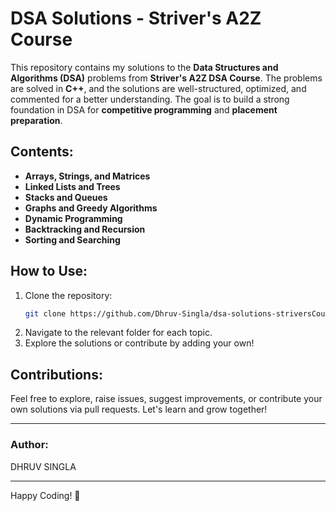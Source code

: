 # DSA Solutions - Striver's A2Z Course

This repository contains my solutions to the **Data Structures and Algorithms (DSA)** problems from **Striver's A2Z DSA Course**. The problems are solved in **C++**, and the solutions are well-structured, optimized, and commented for a better understanding. The goal is to build a strong foundation in DSA for **competitive programming** and **placement preparation**.

## Contents:
- **Arrays, Strings, and Matrices**
- **Linked Lists and Trees**
- **Stacks and Queues**
- **Graphs and Greedy Algorithms**
- **Dynamic Programming**
- **Backtracking and Recursion**
- **Sorting and Searching**

## How to Use:
1. Clone the repository:
    ```bash
    git clone https://github.com/Dhruv-Singla/dsa-solutions-striversCourse.git
    ```
2. Navigate to the relevant folder for each topic.
3. Explore the solutions or contribute by adding your own!

## Contributions:
Feel free to explore, raise issues, suggest improvements, or contribute your own solutions via pull requests. Let's learn and grow together!

---

### Author:
DHRUV SINGLA

---

Happy Coding! :rocket:
